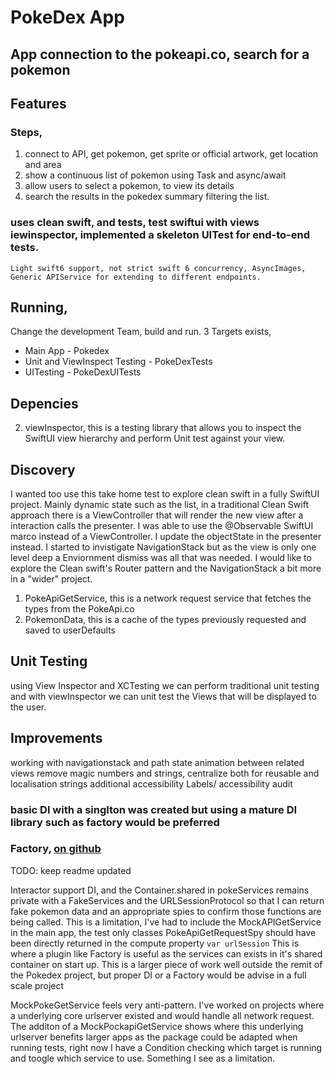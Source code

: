 #  PokeDex App

## App connection to the pokeapi.co, search for a pokemon

## Features

### Steps, 
1. connect to API, get pokemon, get sprite or official artwork, get location and area
2. show a continuous list of pokemon using Task and async/await
3. allow users to select a <single> pokemon, to view its details
4. search the results in the pokedex summary filtering the list.


### uses clean swift, and tests, test swiftui with views iewinspector, implemented a skeleton UITest for end-to-end tests. 
    Light swift6 support, not strict swift 6 concurrency, AsyncImages, Generic APIService for extending to different endpoints.
## Running,
Change the development Team, build and run. 3 Targets exists,
- Main App - Pokedex
- Unit and ViewInspect Testing - PokeDexTests
- UITesting - PokeDexUITests 

## Depencies 
2. viewInspector, this is a testing library that allows you to inspect the SwiftUI view hierarchy and perform Unit test against your view.


## Discovery
I wanted too use this take home test to explore clean swift in a fully SwiftUI project. Mainly dynamic state such as the list, in a traditional Clean Swift approach there is a ViewController that will render the new view after a interaction calls the presenter. I was able to use the @Observable SwiftUI marco instead of a ViewController. I update the objectState in the presenter instead. I started to invistigate NavigationStack but as the view is only one level deep a Enviornment dismiss was all that was needed. I would like to explore the Clean swift's Router pattern and the NavigationStack a bit more in a "wider" project.

1. PokeApiGetService, this is a network request service that fetches the types from the PokeApi.co
2. PokemonData, this is a cache of the types previously requested and saved to userDefaults

## Unit Testing
 using View Inspector and XCTesting we can perform traditional unit testing and with viewInspector we can unit test the Views that will be displayed to the user.
 
## Improvements

working with navigationstack and path state
animation between related views
remove magic numbers and strings, centralize both for reusable and localisation strings
additional accessibility Labels/ accessibility audit
 
### basic DI with a singlton was created but using a mature DI library such as factory would be preferred
### Factory, [on github](https://github.com/hmlongco/Factory)



TODO:
keep readme updated

Interactor support DI, and the Container.shared in pokeServices remains private with a FakeServices and the URLSessionProtocol so that I can return fake pokemon data and an appropriate spies to confirm those functions are being called.
This is a limitation, I've had to include the MockAPIGetService in the main app, the test only classes PokeApiGetRequestSpy should have been directly returned in the compute property `var urlSession` This is where a plugin like Factory is useful as the services can exists in it's shared container on start up. This is a larger piece of work well outside the remit of the Pokedex project, but proper DI or a Factory would be advise in a full scale project

<More Thoughts>
MockPokeGetService feels very anti-pattern. I've worked on projects where a underlying core urlserver existed and would handle all network request. The additon of a MockPockapiGetService shows where this underlying urlserver benefits larger apps as the package could be adapted when running tests, right now I have a Condition checking which target is running and toogle which service to use. Something I see as a limitation.
